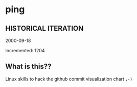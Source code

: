 # ping

## HISTORICAL ITERATION
2000-09-18

Incremented: 1204

## What is this?? 
Linux skills to hack the github commit visualization chart `;-)`

